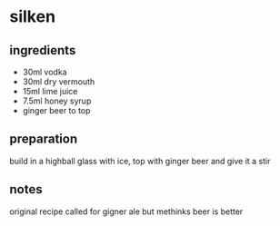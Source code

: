 # silken

## ingredients

- 30ml vodka
- 30ml dry vermouth
- 15ml lime juice
- 7.5ml honey syrup
- ginger beer to top

## preparation

build in a highball glass with ice, top with ginger beer and give it a stir

## notes

original recipe called for gigner ale but methinks beer is better